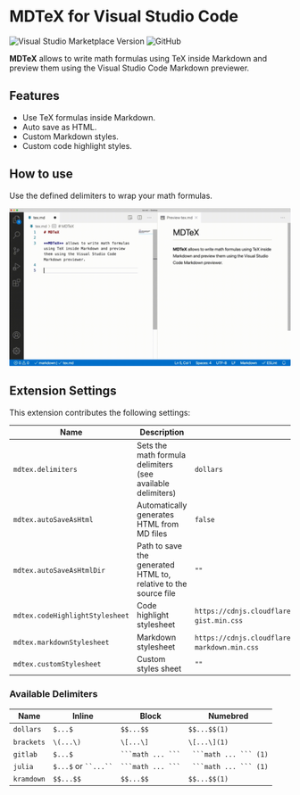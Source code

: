# MDTeX for Visual Studio Code

![Visual Studio Marketplace Version](https://img.shields.io/visual-studio-marketplace/v/MrF3lix.mdtex?label=vscode%20marketplace)
![GitHub](https://img.shields.io/github/license/MrF3lix/mdtex)

**MDTeX** allows to write math formulas using TeX inside Markdown and preview them using the Visual Studio Code Markdown previewer.

## Features

- Use TeX formulas inside Markdown.
- Auto save as HTML.
- Custom Markdown styles.
- Custom code highlight styles.

## How to use

Use the defined delimiters to wrap your math formulas.

![How to use](./img/tex-demo-fast.gif)

## Extension Settings

This extension contributes the following settings:

|Name|Description|Default Value|
|-|-|-|
|`mdtex.delimiters`|Sets the math formula delimiters (see available delimiters)|`dollars`|
|`mdtex.autoSaveAsHtml`|Automatically generates HTML from MD files|`false`|
|`mdtex.autoSaveAsHtmlDir`|Path to save the generated HTML to, relative to the source file|`""`|
|`mdtex.codeHighlightStylesheet`|Code highlight stylesheet|`https://cdnjs.cloudflare.com/ajax/libs/highlight.js/10.5.0/styles/github-gist.min.css`|
|`mdtex.markdownStylesheet`|Markdown stylesheet|`https://cdnjs.cloudflare.com/ajax/libs/github-markdown-css/4.0.0/github-markdown.min.css`|
|`mdtex.customStylesheet`|Custom styles sheet|`""`|

### Available Delimiters

|Name|Inline|Block|Numebred|
|-|-|-|-|
|`dollars`|`$...$`|`$$...$$`|`$$...$$(1)`|
|`brackets`|`\(...\)`|`\[...\]`|`\[...\](1)`|
|`gitlab`|`$...$`|` ```math ... ``` `|` ```math ... ``` (1)`|
|`julia`|`$...$` or ` ``...`` `|` ```math ... ``` `|` ```math ... ``` (1)`|
|`kramdown`|`$$...$$`|`$$...$$`|`$$...$$(1)`|
